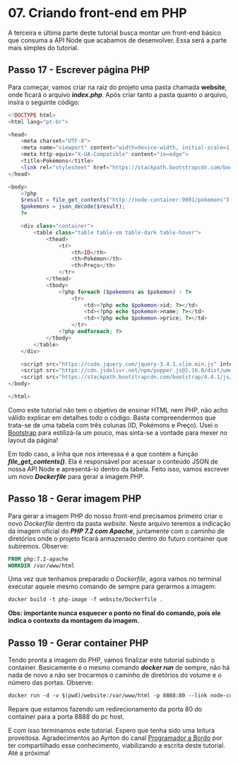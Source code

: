 # 07. Criando front-end em PHP

A terceira e última parte deste tutorial busca montar um front-end básico que consuma a API Node que acabamos de desenvolver. Essa será a parte mais simples do tutorial.

## Passo 17 - Escrever página PHP

Para começar, vamos criar na raíz do projeto uma pasta chamada **website**, onde ficará o arquivo **_index.php_**. Após criar tanto a pasta quanto o arquivo, insira o seguinte código:

```php
<!DOCTYPE html>
<html lang="pt-br">

<head>
    <meta charset="UTF-8">
    <meta name="viewport" content="width=device-width, initial-scale=1.0">
    <meta http-equiv="X-UA-Compatible" content="ie=edge">
    <title>Pokémons</title>
    <link rel="stylesheet" href="https://stackpath.bootstrapcdn.com/bootstrap/4.4.1/css/bootstrap.min.css" integrity="sha384-Vkoo8x4CGsO3+Hhxv8T/Q5PaXtkKtu6ug5TOeNV6gBiFeWPGFN9MuhOf23Q9Ifjh" crossorigin="anonymous">
</head>

<body>
    <?php
    $result = file_get_contents("http://node-container:9001/pokemons");
    $pokemons = json_decode($result);
    ?>

    <div class="container">
        <table class="table table-sm table-dark table-hover">
            <thead>
                <tr>
                    <th>ID</th>
                    <th>Pokémon</th>
                    <th>Preço</th>
                </tr>
            </thead>
            <tbody>
                <?php foreach ($pokemons as $pokemon) : ?>
                    <tr>
                        <td><?php echo $pokemon->id; ?></td>
                        <td><?php echo $pokemon->name; ?></td>
                        <td><?php echo $pokemon->price; ?></td>
                    </tr>
                <?php endforeach; ?>
            </tbody>
        </table>
    </div>

    <script src="https://code.jquery.com/jquery-3.4.1.slim.min.js" integrity="sha384-J6qa4849blE2+poT4WnyKhv5vZF5SrPo0iEjwBvKU7imGFAV0wwj1yYfoRSJoZ+n" crossorigin="anonymous"></script>
    <script src="https://cdn.jsdelivr.net/npm/popper.js@1.16.0/dist/umd/popper.min.js" integrity="sha384-Q6E9RHvbIyZFJoft+2mJbHaEWldlvI9IOYy5n3zV9zzTtmI3UksdQRVvoxMfooAo" crossorigin="anonymous"></script>
    <script src="https://stackpath.bootstrapcdn.com/bootstrap/4.4.1/js/bootstrap.min.js" integrity="sha384-wfSDF2E50Y2D1uUdj0O3uMBJnjuUD4Ih7YwaYd1iqfktj0Uod8GCExl3Og8ifwB6" crossorigin="anonymous"></script>
</body>

</html>
```

Como este tutorial não tem o objetivo de ensinar HTML nem PHP, não acho válido explicar em detalhes todo o código. Basta compreendermos que trata-se de uma tabela com três colunas (ID, Pokémons e Preço). Usei o [Bootstrap](https://getbootstrap.com/) para estilizá-la um pouco, mas sinta-se a vontade para mexer no layout da página!

Em todo caso, a linha que nos interessa é a que contém a função **_file_get_contents()_**. Ela é responsável por acessar o conteúdo JSON de nossa API Node e apresentá-lo dentro da tabela. Feito isso, vamos escrever um novo **_Dockerfile_** para gerar a imagem PHP.

## Passo 18 - Gerar imagem PHP

Para gerar a imagem PHP do nosso front-end precisamos primeiro criar o novo _Dockerfile_ dentro da pasta _website_. Neste arquivo teremos a indicação da imagem oficial do **_PHP 7.2 com Apache_**, juntamente com o caminho de diretórios onde o projeto ficará armazenado dentro do futuro container que subiremos. Observe:

```dockerfile
FROM php:7.2-apache
WORKDIR /var/www/html
```

Uma vez que tenhamos preparado o _Dockerfile_, agora vamos no terminal executar aquele mesmo comando de sempre para gerarmos a imagem:

```dockerfile
docker build -t php-image -f website/Dockerfile .
```

**Obs: importante nunca esquecer o ponto no final do comando, pois ele indica o contexto da montagem da imagem.**

## Passo 19 - Gerar container PHP

Tendo pronta a imagem do PHP, vamos finalizar este tutorial subindo o container. Basicamente é o mesmo comando **_docker run_** de sempre, não há nada de novo a não ser trocarmos o caminho de diretórios do volume e o número das portas. Observe:

```dockerfile
docker run -d -v $(pwd)/website:/var/www/html -p 8888:80 --link node-container --name php-container php-image
```

Repare que estamos fazendo um redirecionamento da porta 80 do container para a porta 8888 do pc host.

E com isso terminamos este tutorial. Espero que tenha sido uma leitura proveitosa. Agradecimentos ao Ayrton do canal [Programador a Bordo](https://www.youtube.com/watch?v=Kzcz-EVKBEQ&t=3s) por ter compartilhado esse conhecimento, viabilizando a escrita deste tutorial. Até a próxima!
